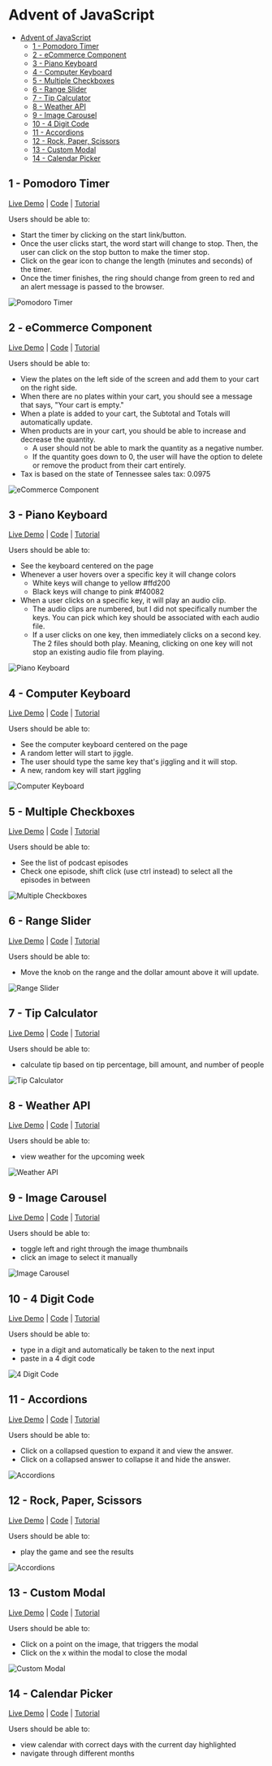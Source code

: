 # Advent of JavaScript

- [Advent of JavaScript](#advent-of-javascript)
  - [1 - Pomodoro Timer](#1---pomodoro-timer)
  - [2 - eCommerce Component](#2---ecommerce-component)
  - [3 - Piano Keyboard](#3---piano-keyboard)
  - [4 - Computer Keyboard](#4---computer-keyboard)
  - [5 - Multiple Checkboxes](#5---multiple-checkboxes)
  - [6 - Range Slider](#6---range-slider)
  - [7 - Tip Calculator](#7---tip-calculator)
  - [8 - Weather API](#8---weather-api)
  - [9 - Image Carousel](#9---image-carousel)
  - [10 - 4 Digit Code](#10---4-digit-code)
  - [11 - Accordions](#11---accordions)
  - [12 - Rock, Paper, Scissors](#12---rock-paper-scissors)
  - [13 - Custom Modal](#13---custom-modal)
  - [14 - Calendar Picker](#14---calendar-picker)

## 1 - Pomodoro Timer 

[Live Demo](https://nilstarbb.github.io/advent-of-js/1-pomodoro-timer/index-REACT.html) | [Code](https://github.com/nilstarbb/advent-of-js/tree/main/1-pomodoro-timer) | [Tutorial](https://tech.randomwaves.space/posts/21-12-30-1-pomodoro-timer-reactjs-advent-of-js/)

Users should be able to:

- Start the timer by clicking on the start link/button.
- Once the user clicks start, the word start will change to stop. Then, the user can click on the stop button to make the timer stop.
- Click on the gear icon to change the length (minutes and seconds) of the timer.
- Once the timer finishes, the ring should change from green to red and an alert message is passed to the browser.

![Pomodoro Timer](./1-pomodoro-timer/pomodoro-timer-progress.gif)

## 2 - eCommerce Component 

[Live Demo](https://nilstarbb.github.io/advent-of-js/2-eCommerce-component/index-REACT.html) | [Code](https://github.com/nilstarbb/advent-of-js/tree/main/2-eCommerce-component) | [Tutorial](https://tech.randomwaves.space/posts/22-01-06-2-ecommerce-component-reactjs-advent-of-js/)

Users should be able to:

- View the plates on the left side of the screen and add them to your cart on the right side.
- When there are no plates within your cart, you should see a message that says, "Your cart is empty."
- When a plate is added to your cart, the Subtotal and Totals will automatically update.
- When products are in your cart, you should be able to increase and decrease the quantity. 
    - A user should not be able to mark the quantity as a negative number.
    - If the quantity goes down to 0, the user will have the option to delete or remove the product from their cart entirely.
- Tax is based on the state of Tennessee sales tax: 0.0975

![eCommerce Component](./2-eCommerce-component/ecommerce-component.gif)

## 3 - Piano Keyboard

[Live Demo](https://nilstarbb.github.io/advent-of-js/3-piano-keyboard/index.html) | [Code](https://github.com/nilstarbb/advent-of-js/tree/main/3-piano-keyboard) | [Tutorial](https://tech.randomwaves.space/posts/22-01-07-3-piano-keyboard-advent-of-js/)

Users should be able to:

- See the keyboard centered on the page
- Whenever a user hovers over a specific key it will change colors 
  - White keys will change to yellow #ffd200
  - Black keys will change to pink #f40082
- When a user clicks on a specific key, it will play an audio clip. 
  - The audio clips are numbered, but I did not specifically number the keys. You can pick which key should be associated with each audio file.
  - If a user clicks on one key, then immediately clicks on a second key. The 2 files should both play. Meaning, clicking on one key will not stop an existing audio file from playing. 

![Piano Keyboard](./3-piano-keyboard/piano.gif)

## 4 - Computer Keyboard

[Live Demo](https://nilstarbb.github.io/advent-of-js/4-computer-keyboard/index.html) | [Code](https://github.com/nilstarbb/advent-of-js/tree/main/4-computer-keyboard) | [Tutorial](https://tech.randomwaves.space/posts/22-01-07-04-computer-keyboard-advent-of-js/)

Users should be able to:

- See the computer keyboard centered on the page
- A random letter will start to jiggle.
- The user should type the same key that's jiggling and it will stop.
- A new, random key will start jiggling

![Computer Keyboard](./4-computer-keyboard/computer-keyboard.gif)

## 5 - Multiple Checkboxes

[Live Demo](https://nilstarbb.github.io/advent-of-js/5-multiple-checkboxes/index.html) | [Code](https://github.com/nilstarbb/advent-of-js/tree/main/5-multiple-checkboxes) | [Tutorial](https://tech.randomwaves.space/posts/22-01-08-5-multiple-checkboxes-advent-of-js/)

Users should be able to:

- See the list of podcast episodes
- Check one episode, shift click (use ctrl instead) to select all the episodes in between

![Multiple Checkboxes](./5-multiple-checkboxes/multiple-checkboxes.gif)

## 6 - Range Slider

[Live Demo](https://nilstarbb.github.io/advent-of-js/6-range-slider/index.html) | [Code](https://github.com/nilstarbb/advent-of-js/tree/main/6-range-slider) | [Tutorial](https://tech.randomwaves.space/posts/22-01-08-6-range-slider-advent-of-js/)

Users should be able to: 

- Move the knob on the range and the dollar amount above it will update.

![Range Slider](./6-range-slider/range-slider.gif)

## 7 - Tip Calculator

[Live Demo](https://nilstarbb.github.io/advent-of-js/7-tip-calculator/index.html) | [Code](https://github.com/nilstarbb/advent-of-js/tree/main/7-tip-calculator) | [Tutorial](https://tech.randomwaves.space/posts/22-01-13-7-tip-calculator-advent-of-js/)

Users should be able to: 

- calculate tip based on tip percentage, bill amount, and number of people

![Tip Calculator](./7-tip-calculator/tip-calculator.gif)

## 8 - Weather API

[Live Demo](https://nilstarbb.github.io/advent-of-js/8-weather-api/index-REACT.html) | [Code](https://github.com/nilstarbb/advent-of-js/tree/main/8-weather-api) | [Tutorial](https://tech.randomwaves.space/posts/22-01-14-8-weather-api-advent-of-js/)

Users should be able to:

- view weather for the upcoming week

![Weather API](./8-weather-api/weather-api.jpg)

## 9 - Image Carousel

[Live Demo](https://nilstarbb.github.io/advent-of-js/9-image-carousel/index-REACT.html) | [Code](https://github.com/nilstarbb/advent-of-js/tree/main/9-image-carousel) | [Tutorial](https://tech.randomwaves.space/posts/22-01-14-9-image-carousel-advent-of-js/)

Users should be able to: 

- toggle left and right through the image thumbnails
- click an image to select it manually

![Image Carousel](./9-image-carousel/image-carousel.gif)

## 10 - 4 Digit Code

[Live Demo](https://nilstarbb.github.io/advent-of-js/10-4-digit-code/index.html) | [Code](https://github.com/nilstarbb/advent-of-js/tree/main/10-4-digit-code) | [Tutorial](https://tech.randomwaves.space/posts/22-01-27-10-four-digit-code-advent-of-js/)

Users should be able to: 

- type in a digit and automatically be taken to the next input
- paste in a 4 digit code

![4 Digit Code](./10-4-digit-code/digit-code.gif)

## 11 - Accordions

[Live Demo](https://nilstarbb.github.io/advent-of-js/11-accordions/index.html) | [Code](https://github.com/nilstarbb/advent-of-js/tree/main/11-accordions) | [Tutorial](https://tech.randomwaves.space/posts/22-04-11-11-accordions-advent-of-js/)

Users should be able to: 

- Click on a collapsed question to expand it and view the answer.
- Click on a collapsed answer to collapse it and hide the answer.

![Accordions](./11-accordions/11-accordion.gif)

## 12 - Rock, Paper, Scissors

[Live Demo](https://nilstarbb.github.io/advent-of-js/12-rock-paper-scissors/index.html) | [Code](https://github.com/nilstarbb/advent-of-js/tree/main/12-rock-paper-scissors) | [Tutorial](https://tech.randomwaves.space/posts/22-04-12-12-rock-paper-scissors-advent-of-js/)

Users should be able to: 

- play the game and see the results

![Accordions](./12-rock-paper-scissors/rock-paper-scissors.gif)

## 13 - Custom Modal

[Live Demo](https://nilstarbb.github.io/advent-of-js/13-custom-modal/index.html) | [Code](https://github.com/nilstarbb/advent-of-js/tree/main/13-custom-modal) | [Tutorial](https://tech.randomwaves.space/posts/22-04-13-13-custom-modal-advent-of-js/)

Users should be able to: 

- Click on a point on the image, that triggers the modal
- Click on the x within the modal to close the modal

![Custom Modal](./13-custom-modal/custom-modal.gif)

## 14 - Calendar Picker

[Live Demo](https://nilstarbb.github.io/advent-of-js/14-calendar-picker/index.html) | [Code](https://github.com/nilstarbb/advent-of-js/tree/main/14-calendar-picker) | [Tutorial](https://tech.randomwaves.space/posts/22-04-14-14-calendar-picker-advent-of-js/)

Users should be able to: 

- view calendar with correct days with the current day highlighted
- navigate through different months

<!-- ![Custom Modal](./14-calendar-picker/custom-modal.gif) -->